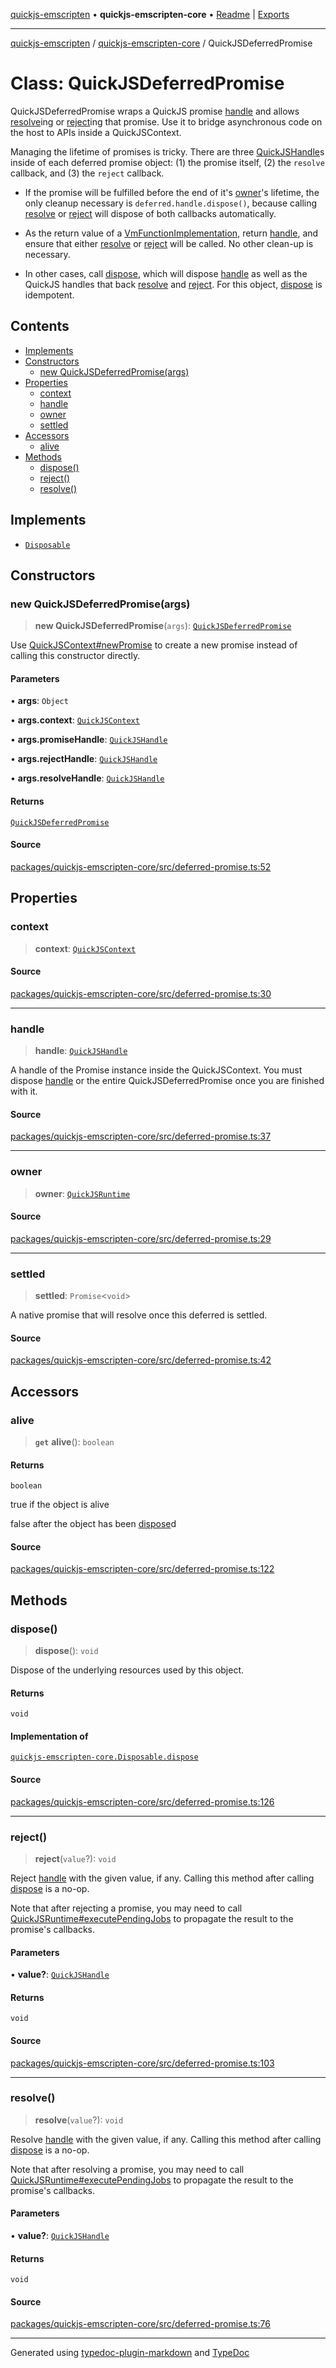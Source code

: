 [quickjs-emscripten](../../packages.md) • **quickjs-emscripten-core** • [Readme](../README.md) \| [Exports](../exports.md)

***

[quickjs-emscripten](../../packages.md) / [quickjs-emscripten-core](../exports.md) / QuickJSDeferredPromise

# Class: QuickJSDeferredPromise

QuickJSDeferredPromise wraps a QuickJS promise [handle](QuickJSDeferredPromise.md#handle) and allows
[resolve](QuickJSDeferredPromise.md#resolve)ing or [reject](QuickJSDeferredPromise.md#reject)ing that promise. Use it to bridge asynchronous
code on the host to APIs inside a QuickJSContext.

Managing the lifetime of promises is tricky. There are three
[QuickJSHandle](../exports.md#quickjshandle)s inside of each deferred promise object: (1) the promise
itself, (2) the `resolve` callback, and (3) the `reject` callback.

- If the promise will be fulfilled before the end of it's [owner](QuickJSDeferredPromise.md#owner)'s lifetime,
  the only cleanup necessary is `deferred.handle.dispose()`, because
  calling [resolve](QuickJSDeferredPromise.md#resolve) or [reject](QuickJSDeferredPromise.md#reject) will dispose of both callbacks automatically.

- As the return value of a [VmFunctionImplementation](../exports.md#vmfunctionimplementationvmhandle), return [handle](QuickJSDeferredPromise.md#handle),
  and ensure that either [resolve](QuickJSDeferredPromise.md#resolve) or [reject](QuickJSDeferredPromise.md#reject) will be called. No other
  clean-up is necessary.

- In other cases, call [dispose](QuickJSDeferredPromise.md#dispose), which will dispose [handle](QuickJSDeferredPromise.md#handle) as well as the
  QuickJS handles that back [resolve](QuickJSDeferredPromise.md#resolve) and [reject](QuickJSDeferredPromise.md#reject). For this object,
  [dispose](QuickJSDeferredPromise.md#dispose) is idempotent.

## Contents

- [Implements](QuickJSDeferredPromise.md#implements)
- [Constructors](QuickJSDeferredPromise.md#constructors)
  - [new QuickJSDeferredPromise(args)](QuickJSDeferredPromise.md#new-quickjsdeferredpromiseargs)
- [Properties](QuickJSDeferredPromise.md#properties)
  - [context](QuickJSDeferredPromise.md#context)
  - [handle](QuickJSDeferredPromise.md#handle)
  - [owner](QuickJSDeferredPromise.md#owner)
  - [settled](QuickJSDeferredPromise.md#settled)
- [Accessors](QuickJSDeferredPromise.md#accessors)
  - [alive](QuickJSDeferredPromise.md#alive)
- [Methods](QuickJSDeferredPromise.md#methods)
  - [dispose()](QuickJSDeferredPromise.md#dispose)
  - [reject()](QuickJSDeferredPromise.md#reject)
  - [resolve()](QuickJSDeferredPromise.md#resolve)

## Implements

- [`Disposable`](../interfaces/Disposable.md)

## Constructors

### new QuickJSDeferredPromise(args)

> **new QuickJSDeferredPromise**(`args`): [`QuickJSDeferredPromise`](QuickJSDeferredPromise.md)

Use [QuickJSContext#newPromise](QuickJSContext.md#newpromise) to create a new promise instead of calling
this constructor directly.

#### Parameters

• **args**: `Object`

• **args\.context**: [`QuickJSContext`](QuickJSContext.md)

• **args\.promiseHandle**: [`QuickJSHandle`](../exports.md#quickjshandle)

• **args\.rejectHandle**: [`QuickJSHandle`](../exports.md#quickjshandle)

• **args\.resolveHandle**: [`QuickJSHandle`](../exports.md#quickjshandle)

#### Returns

[`QuickJSDeferredPromise`](QuickJSDeferredPromise.md)

#### Source

[packages/quickjs-emscripten-core/src/deferred-promise.ts:52](https://github.com/justjake/quickjs-emscripten/blob/main/packages/quickjs-emscripten-core/src/deferred-promise.ts#L52)

## Properties

### context

> **context**: [`QuickJSContext`](QuickJSContext.md)

#### Source

[packages/quickjs-emscripten-core/src/deferred-promise.ts:30](https://github.com/justjake/quickjs-emscripten/blob/main/packages/quickjs-emscripten-core/src/deferred-promise.ts#L30)

***

### handle

> **handle**: [`QuickJSHandle`](../exports.md#quickjshandle)

A handle of the Promise instance inside the QuickJSContext.
You must dispose [handle](QuickJSDeferredPromise.md#handle) or the entire QuickJSDeferredPromise once you
are finished with it.

#### Source

[packages/quickjs-emscripten-core/src/deferred-promise.ts:37](https://github.com/justjake/quickjs-emscripten/blob/main/packages/quickjs-emscripten-core/src/deferred-promise.ts#L37)

***

### owner

> **owner**: [`QuickJSRuntime`](QuickJSRuntime.md)

#### Source

[packages/quickjs-emscripten-core/src/deferred-promise.ts:29](https://github.com/justjake/quickjs-emscripten/blob/main/packages/quickjs-emscripten-core/src/deferred-promise.ts#L29)

***

### settled

> **settled**: `Promise`\<`void`\>

A native promise that will resolve once this deferred is settled.

#### Source

[packages/quickjs-emscripten-core/src/deferred-promise.ts:42](https://github.com/justjake/quickjs-emscripten/blob/main/packages/quickjs-emscripten-core/src/deferred-promise.ts#L42)

## Accessors

### alive

> **`get`** **alive**(): `boolean`

#### Returns

`boolean`

true if the object is alive

false after the object has been [dispose](QuickJSDeferredPromise.md#dispose)d

#### Source

[packages/quickjs-emscripten-core/src/deferred-promise.ts:122](https://github.com/justjake/quickjs-emscripten/blob/main/packages/quickjs-emscripten-core/src/deferred-promise.ts#L122)

## Methods

### dispose()

> **dispose**(): `void`

Dispose of the underlying resources used by this object.

#### Returns

`void`

#### Implementation of

[`quickjs-emscripten-core.Disposable.dispose`](../interfaces/Disposable.md#dispose)

#### Source

[packages/quickjs-emscripten-core/src/deferred-promise.ts:126](https://github.com/justjake/quickjs-emscripten/blob/main/packages/quickjs-emscripten-core/src/deferred-promise.ts#L126)

***

### reject()

> **reject**(`value`?): `void`

Reject [handle](QuickJSDeferredPromise.md#handle) with the given value, if any.
Calling this method after calling [dispose](QuickJSDeferredPromise.md#dispose) is a no-op.

Note that after rejecting a promise, you may need to call
[QuickJSRuntime#executePendingJobs](QuickJSRuntime.md#executependingjobs) to propagate the result to the promise's
callbacks.

#### Parameters

• **value?**: [`QuickJSHandle`](../exports.md#quickjshandle)

#### Returns

`void`

#### Source

[packages/quickjs-emscripten-core/src/deferred-promise.ts:103](https://github.com/justjake/quickjs-emscripten/blob/main/packages/quickjs-emscripten-core/src/deferred-promise.ts#L103)

***

### resolve()

> **resolve**(`value`?): `void`

Resolve [handle](QuickJSDeferredPromise.md#handle) with the given value, if any.
Calling this method after calling [dispose](QuickJSDeferredPromise.md#dispose) is a no-op.

Note that after resolving a promise, you may need to call
[QuickJSRuntime#executePendingJobs](QuickJSRuntime.md#executependingjobs) to propagate the result to the promise's
callbacks.

#### Parameters

• **value?**: [`QuickJSHandle`](../exports.md#quickjshandle)

#### Returns

`void`

#### Source

[packages/quickjs-emscripten-core/src/deferred-promise.ts:76](https://github.com/justjake/quickjs-emscripten/blob/main/packages/quickjs-emscripten-core/src/deferred-promise.ts#L76)

***

Generated using [typedoc-plugin-markdown](https://www.npmjs.com/package/typedoc-plugin-markdown) and [TypeDoc](https://typedoc.org/)
